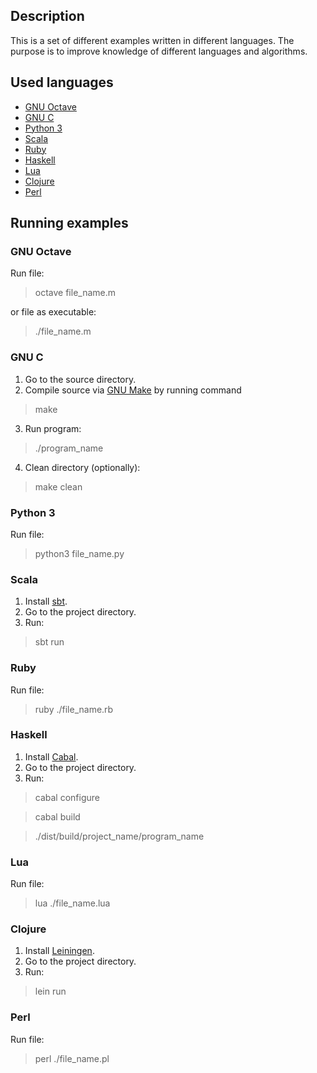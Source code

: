 ## Description

This is a set of different examples written in different languages. The purpose is to improve knowledge of different languages and algorithms.

## Used languages

 * [GNU Octave]
 * [GNU C]
 * [Python 3]
 * [Scala]
 * [Ruby]
 * [Haskell]
 * [Lua]
 * [Clojure]
 * [Perl]

## Running examples

### GNU Octave
Run file:
> octave file_name.m

or file as executable:
> ./file_name.m

### GNU C
 1. Go to the source directory. 
 2. Compile source via [GNU Make] by running command
> make

 3. Run program:
> ./program_name

 4. Clean directory (optionally):
> make clean

### Python 3
Run file:
> python3 file_name.py

### Scala

 1. Install [sbt].
 2. Go to the project directory. 
 3. Run:
> sbt run

### Ruby
Run file:
> ruby ./file_name.rb

### Haskell
1. Install [Cabal].
2. Go to the project directory.
3. Run:

> cabal configure

> cabal build

> ./dist/build/project_name/program_name

### Lua
Run file:
> lua ./file_name.lua

### Clojure

 1. Install [Leiningen].
 2. Go to the project directory.
 3. Run:

> lein run

### Perl
Run file:
> perl ./file_name.pl

[GNU Octave]:http://www.gnu.org/software/octave/doc/interpreter/index.html
[GNU C]:http://www.gnu.org/software/gnu-c-manual/gnu-c-manual.html
[GNU Make]:http://www.gnu.org/software/make/manual/make.html
[Python 3]:http://docs.python.org/py3k/
[Scala]:http://www.scala-lang.org/node/197
[sbt]:https://github.com/harrah/xsbt/wiki
[Ruby]:http://www.ruby-lang.org/en/documentation
[Haskell]:http://www.haskell.org/haskellwiki/Haskell
[Cabal]:http://www.haskell.org/cabal/
[Lua]:http://www.lua.org/
[Clojure]:http://clojure.org/
[Leiningen]:https://github.com/technomancy/leiningen#readme
[Perl]:http://www.perl.org/
